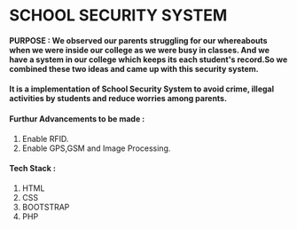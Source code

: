 # SCHOOL SECURITY SYSTEM 

#### PURPOSE : We observed our parents struggling for our whereabouts when we were inside our college as we were busy in classes. And we have a system in our college which keeps its each student's record.So we combined these two ideas and came up with this security system.

#### It is a implementation of School Security System to avoid crime, illegal activities by students and reduce worries among parents.
#### Furthur Advancements to be made : 
1. Enable RFID.
2. Enable GPS,GSM and Image Processing.


#### Tech Stack :
1. HTML
2. CSS
3. BOOTSTRAP
4. PHP

